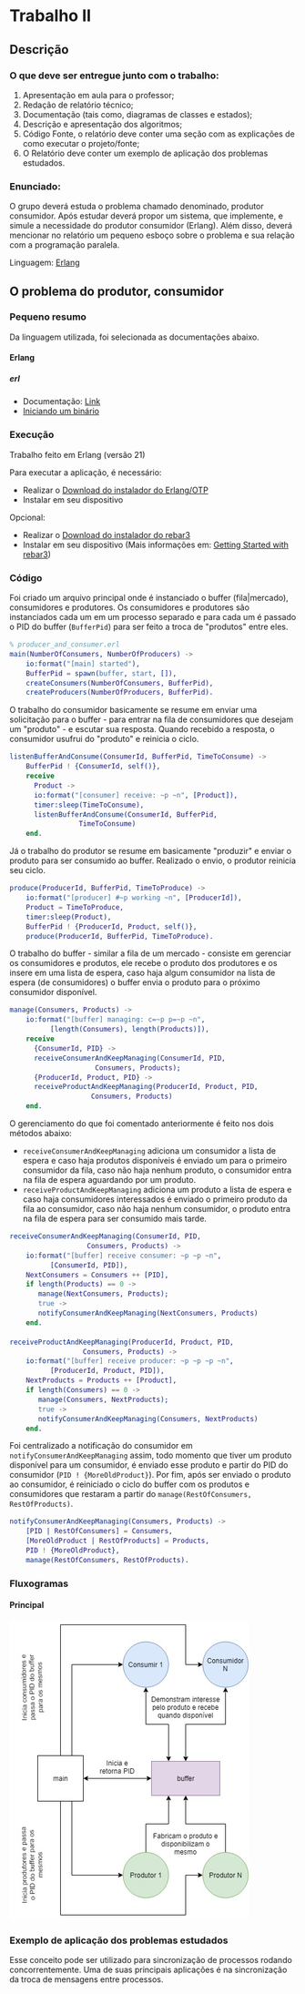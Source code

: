 # Trabalho II

## Descrição

### O que deve ser entregue junto com o trabalho:

1. Apresentação em aula para o professor;
2. Redação de relatório técnico;
1. Documentação (tais como, diagramas de classes e estados);
2. Descrição e apresentação dos algoritmos;
3. Código Fonte, o relatório deve conter uma seção com as explicações de como
    executar o projeto/fonte;
4. O Relatório deve conter um exemplo de aplicação dos problemas estudados.

### Enunciado:
O grupo deverá estuda o problema chamado denominado, produtor consumidor. Após estudar deverá propor um sistema, que implemente, e simule a necessidade do produtor consumidor (Erlang). Além disso,  deverá mencionar no relatório um pequeno esboço sobre o problema e sua relação com a programação paralela. 

Linguagem: [Erlang](http://www.erlang.org/)

## O problema do produtor, consumidor

### Pequeno resumo

Da linguagem utilizada, foi selecionada as documentações abaixo.

#### Erlang

##### erl

- Documentação: [Link](http://erlang.org/doc/man/erl.html)
- [Iniciando um binário](https://stackoverflow.com/questions/30091487/init-terminating-in-do-boot-is-thrown-when-executing-erlang-script)

### Execução

Trabalho feito em Erlang (versão 21)

Para executar a aplicação, é necessário:

- Realizar o [Download do instalador do Erlang/OTP](https://www.erlang.org/downloads)
- Instalar em seu dispositivo

Opcional:

- Realizar o [Download do instalador do rebar3](https://www.rebar3.org/)
- Instalar em seu dispositivo (Mais informações em: [Getting Started with rebar3](https://www.rebar3.org/docs/getting-started))

### Código

Foi criado um arquivo principal onde é instanciado o buffer (fila|mercado), consumidores e produtores. Os consumidores e produtores são instanciados cada um em um processo separado e para cada um é passado o PID do buffer (`BufferPid`) para ser feito a troca de "produtos" entre eles.

```erlang
% producer_and_consumer.erl
main(NumberOfConsumers, NumberOfProducers) ->
    io:format("[main] started"),
    BufferPid = spawn(buffer, start, []),
    createConsumers(NumberOfConsumers, BufferPid),
    createProducers(NumberOfProducers, BufferPid).
```

O trabalho do consumidor basicamente se resume em enviar uma solicitação para o buffer - para entrar na fila de consumidores que desejam um "produto" - e escutar sua resposta. Quando recebido a resposta, o consumidor usufrui do "produto" e reinicia o ciclo.

```erlang
listenBufferAndConsume(ConsumerId, BufferPid, TimeToConsume) ->
    BufferPid ! {ConsumerId, self()},
    receive
      Product ->
	  io:format("[consumer] receive: ~p ~n", [Product]),
	  timer:sleep(TimeToConsume),
	  listenBufferAndConsume(ConsumerId, BufferPid,
				 TimeToConsume)
    end.
```

Já o trabalho do produtor se resume em basicamente "produzir" e enviar o produto para ser consumido ao buffer. Realizado o envio, o produtor reinicia seu ciclo.

```erlang
produce(ProducerId, BufferPid, TimeToProduce) ->
    io:format("[producer] #~p working ~n", [ProducerId]),
    Product = TimeToProduce,
    timer:sleep(Product),
    BufferPid ! {ProducerId, Product, self()},
    produce(ProducerId, BufferPid, TimeToProduce).
```

O trabalho do buffer - similar a fila de um mercado - consiste em gerenciar os consumidores e produtos, ele recebe o produto dos produtores e os insere em uma lista de espera, caso haja algum consumidor na lista de espera (de consumidores) o buffer envia o produto para o próximo consumidor disponível.

```erlang
manage(Consumers, Products) ->
    io:format("[buffer] managing: c=~p p=~p ~n",
	      [length(Consumers), length(Products)]),
    receive
      {ConsumerId, PID} ->
	  receiveConsumerAndKeepManaging(ConsumerId, PID,
					 Consumers, Products);
      {ProducerId, Product, PID} ->
	  receiveProductAndKeepManaging(ProducerId, Product, PID,
					Consumers, Products)
    end.
```

O gerenciamento do que foi comentado anteriormente é feito nos dois métodos abaixo:

- `receiveConsumerAndKeepManaging` adiciona um consumidor a lista de espera e caso haja produtos disponíveis é enviado um para o primeiro consumidor da fila, caso não haja nenhum produto, o consumidor entra na fila de espera aguardando por um produto.
- `receiveProductAndKeepManaging` adiciona um produto a lista de espera e caso haja consumidores interessados é enviado o primeiro produto da fila ao consumidor, caso não haja nenhum consumidor, o produto entra na fila de espera para ser consumido mais tarde.

```erlang
receiveConsumerAndKeepManaging(ConsumerId, PID,
			       Consumers, Products) ->
    io:format("[buffer] receive consumer: ~p ~p ~n",
	      [ConsumerId, PID]),
    NextConsumers = Consumers ++ [PID],
    if length(Products) == 0 ->
	   manage(NextConsumers, Products);
       true ->
	   notifyConsumerAndKeepManaging(NextConsumers, Products)
    end.

receiveProductAndKeepManaging(ProducerId, Product, PID,
			      Consumers, Products) ->
    io:format("[buffer] receive producer: ~p ~p ~p ~n",
	      [ProducerId, Product, PID]),
    NextProducts = Products ++ [Product],
    if length(Consumers) == 0 ->
	   manage(Consumers, NextProducts);
       true ->
	   notifyConsumerAndKeepManaging(Consumers, NextProducts)
    end.
```

Foi centralizado a notificação do consumidor em `notifyConsumerAndKeepManaging` assim, todo momento que tiver um produto disponível para um consumidor, é enviado esse produto e partir do PID do consumidor (`PID ! {MoreOldProduct}`). Por fim, após ser enviado o produto ao consumidor, é reiniciado o ciclo do buffer com os produtos e consumidores que restaram a partir do `manage(RestOfConsumers, RestOfProducts)`.

```erlang
notifyConsumerAndKeepManaging(Consumers, Products) ->
    [PID | RestOfConsumers] = Consumers,
    [MoreOldProduct | RestOfProducts] = Products,
    PID ! {MoreOldProduct},
    manage(RestOfConsumers, RestOfProducts).
```

### Fluxogramas

#### Principal

![Fluxograma principal](./produtor-consumidor.jpg)

### Exemplo de aplicação dos problemas estudados

Esse conceito pode ser utilizado para sincronização de processos rodando concorrentemente. Uma de suas principais aplicações é na sincronização da troca de mensagens entre processos.